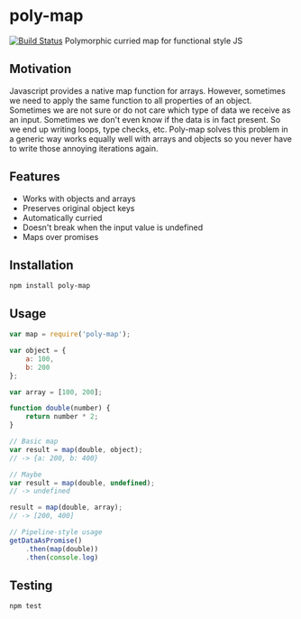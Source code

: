 # poly-map
[![Build Status](https://travis-ci.org/acvos/poly-map.svg?branch=master)](https://travis-ci.org/acvos/poly-map)
Polymorphic curried map for functional style JS

## Motivation
Javascript provides a native map function for arrays. However, sometimes we need to apply the same function to all properties of an object. Sometimes we are not sure or do not care which type of data we receive as an input. Sometimes we don't even know if the data is in fact present. So we end up writing loops, type checks, etc. Poly-map solves this problem in a generic way works equally well with arrays and objects so you never have to write those annoying iterations again.

## Features
- Works with objects and arrays
- Preserves original object keys
- Automatically curried
- Doesn't break when the input value is undefined
- Maps over promises

## Installation

```
npm install poly-map
```

## Usage

```javascript
var map = require('poly-map');

var object = {
    a: 100,
    b: 200
};

var array = [100, 200];

function double(number) {
    return number * 2;
}

// Basic map
var result = map(double, object);
// -> {a: 200, b: 400}

// Maybe
var result = map(double, undefined);
// -> undefined

result = map(double, array);
// -> [200, 400]

// Pipeline-style usage
getDataAsPromise()
    .then(map(double))
    .then(console.log)
```

## Testing

```
npm test
```